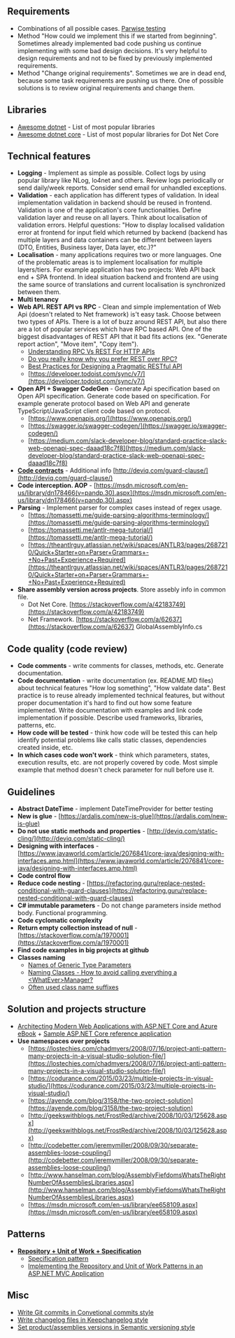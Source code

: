 ## Requirements
- Combinations of all possible cases. [Parwise testing](http://www.pairwise.org/)
- Method "How could we implement this if we started from beginning". Sometimes already implemented bad code pushing us continue implementing with some bad design decisions. It's very helpful to design requirements and not to be fixed by previously implemented requirements.
- Method "Change original requirements". Sometimes we are in dead end, because some task requirements are pushing us there. One of possible solutions is to review original requirements and change them.

## Libraries
- [Awesome dotnet](https://github.com/quozd/awesome-dotnet) - List of most popular libraries
- [Awesome dotnet core](https://github.com/thangchung/awesome-dotnet-core) - List of most popular libraries for Dot Net Core

## Technical features
- **Logging** - Implement as simple as possible. Collect logs by using popular library like NLog, lo4net and others. Review logs periodically or send daily/week reports. Consider send email for unhandled exceptions.
- **Validation** - each application has different types of validation. In ideal implementation validation in backend should be reused in frontend. Validation is one of the application's core functionalities. Define validation layer and reuse on all layers. Think about localisation of validation errors. Helpful questions: "How to display localised validation error at frontend for input field which returned by backend (backend has multiple layers and data containers can be different between layers (DTO, Entities, Business layer, Data layer, etc.)?"
- **Localisation** - many applications requires two or more languages. One of the problematic areas is to implement localisation for multiple layers/tiers. For example application has two projects: Web API back end + SPA frontend. In ideal situation backend and frontend are using the same source of translations and current localisation is synchronized between them.
- **Multi tenancy**
- **Web API. REST API vs RPC** - Clean and simple implementation of Web Api (doesn't related to Net framework) is't easy task. Choose between two types of APIs. There is a lot of buzz around REST API, but also there are a lot of popular services which have RPC based API. One of the biggest disadvantages of REST API that it bad fits actions (ex. "Generate report action", "Move item", "Copy item").
  - [Understanding RPC Vs REST For HTTP APIs](https://www.smashingmagazine.com/2016/09/understanding-rest-and-rpc-for-http-apis/)
  - [Do you really know why you prefer REST over RPC?](https://apihandyman.io/do-you-really-know-why-you-prefer-rest-over-rpc/)
  - [Best Practices for Designing a Pragmatic RESTful API](https://www.vinaysahni.com/best-practices-for-a-pragmatic-restful-api)
  - [https://developer.todoist.com/sync/v7/](https://developer.todoist.com/sync/v7/)
- **Open API + Swagger CodeGen** - Generate Api specification based on Open API specification. Generate code based on specification. For example generate protocol based on Web API and generate TypeScript/JavaScript client code based on protocol.
  - [https://www.openapis.org/](https://www.openapis.org/)
  - [https://swagger.io/swagger-codegen/](https://swagger.io/swagger-codegen/)
  - [https://medium.com/slack-developer-blog/standard-practice-slack-web-openapi-spec-daaad18c7f8](https://medium.com/slack-developer-blog/standard-practice-slack-web-openapi-spec-daaad18c7f8)
- **[Code contracts](https://docs.microsoft.com/en-us/dotnet/framework/debug-trace-profile/code-contracts)** - Additional info [http://deviq.com/guard-clause/](http://deviq.com/guard-clause/)
- **Code interception. AOP** - [https://msdn.microsoft.com/en-us/library/dn178466(v=pandp.30).aspx](https://msdn.microsoft.com/en-us/library/dn178466(v=pandp.30).aspx)
- **Parsing** - Implement parser for complex cases instead of regex usage.
  - [https://tomassetti.me/guide-parsing-algorithms-terminology/](https://tomassetti.me/guide-parsing-algorithms-terminology/)
  - [https://tomassetti.me/antlr-mega-tutorial/](https://tomassetti.me/antlr-mega-tutorial/)
  - [https://theantlrguy.atlassian.net/wiki/spaces/ANTLR3/pages/2687210/Quick+Starter+on+Parser+Grammars+-+No+Past+Experience+Required](https://theantlrguy.atlassian.net/wiki/spaces/ANTLR3/pages/2687210/Quick+Starter+on+Parser+Grammars+-+No+Past+Experience+Required)
- **Share assembly version across projects**. Store assebly info in common file.
  - Dot Net Core. [https://stackoverflow.com/a/42183749](https://stackoverflow.com/a/42183749)
  - Net Framework. [https://stackoverflow.com/a/62637](https://stackoverflow.com/a/62637) GlobalAssemblyInfo.cs
  
## Code quality (code review)
- **Code comments** - write comments for classes, methods, etc. Generate documentation.
- **Code documentation** - write documentation (ex. README.MD files) about technical features "How log something", "How valdate data". Best practice is to reuse already implemented technical features, but without proper documentation it's hard to find out how some feature implemented. Write documentation with examples and link code implementation if possible. Describe used frameworks, libraries, patterns, etc.
- **How code will be tested** - think how code will be tested this can help identify potential problems like calls static classes, dependencies created inside, etc.
- **In which cases code won't work** - think which parameters, states, execution results, etc. are not properly covered by code. Most simple example that method doesn't check parameter for null before use it.

## Guidelines
- **Abstract DateTime** - implement DateTimeProvider for better testing
- **New is glue** - [https://ardalis.com/new-is-glue](https://ardalis.com/new-is-glue)
- **Do not use static methods and properties** - [http://deviq.com/static-cling/](http://deviq.com/static-cling/)
- **Designing with interfaces** - [https://www.javaworld.com/article/2076841/core-java/designing-with-interfaces.amp.html](https://www.javaworld.com/article/2076841/core-java/designing-with-interfaces.amp.html)
- **Code control flow**
- **Reduce code nesting** - [https://refactoring.guru/replace-nested-conditional-with-guard-clauses](https://refactoring.guru/replace-nested-conditional-with-guard-clauses)
- **С# immutable parameters** - Do not change parameters inside method body. Functional programming.
- **Code cyclomatic complexity**
- **Return empty collection instead of null** - [https://stackoverflow.com/a/1970001](https://stackoverflow.com/a/1970001)
- **Find code examples in big projects at github**
- **Classes naming**
  - [Names of Generic Type Parameters](https://docs.microsoft.com/en-us/dotnet/standard/design-guidelines/names-of-classes-structs-and-interfaces#names-of-common-types)
  - [Naming Classes - How to avoid calling everything a \<WhatEver\>Manager?](https://stackoverflow.com/questions/1866794/naming-classes-how-to-avoid-calling-everything-a-whatevermanager)
  - [Often used class name suffixes](http://lukagabric.com/often-used-class-name-suffixes/)

## Solution and projects structure
- [Architecting Modern Web Applications with ASP.NET Core and Azure eBook](https://aka.ms/webappebook) + [Sample ASP.NET Core reference application](https://github.com/dotnet-architecture/eShopOnWeb)
- **Use namespaces over projects**
  - [https://lostechies.com/chadmyers/2008/07/16/project-anti-pattern-many-projects-in-a-visual-studio-solution-file/](https://lostechies.com/chadmyers/2008/07/16/project-anti-pattern-many-projects-in-a-visual-studio-solution-file/)
  - [https://codurance.com/2015/03/23/multiple-projects-in-visual-studio/](https://codurance.com/2015/03/23/multiple-projects-in-visual-studio/)
  - [https://ayende.com/blog/3158/the-two-project-solution](https://ayende.com/blog/3158/the-two-project-solution)
  - [http://geekswithblogs.net/FrostRed/archive/2008/10/03/125628.aspx](http://geekswithblogs.net/FrostRed/archive/2008/10/03/125628.aspx)
  - [http://codebetter.com/jeremymiller/2008/09/30/separate-assemblies-loose-coupling/](http://codebetter.com/jeremymiller/2008/09/30/separate-assemblies-loose-coupling/)
  - [http://www.hanselman.com/blog/AssemblyFiefdomsWhatsTheRightNumberOfAssembliesLibraries.aspx](http://www.hanselman.com/blog/AssemblyFiefdomsWhatsTheRightNumberOfAssembliesLibraries.aspx)
  - [https://msdn.microsoft.com/en-us/library/ee658109.aspx](https://msdn.microsoft.com/en-us/library/ee658109.aspx)
  
## Patterns
- **[Repository + Unit of Work + Specification](https://docs.microsoft.com/en-us/dotnet/standard/microservices-architecture/microservice-ddd-cqrs-patterns/infrastructure-persistence-layer-design)**
  - [Specification pattern](http://deviq.com/specification-pattern/)
  - [Implementing the Repository and Unit of Work Patterns in an ASP.NET MVC Application](https://docs.microsoft.com/en-us/aspnet/mvc/overview/older-versions/getting-started-with-ef-5-using-mvc-4/implementing-the-repository-and-unit-of-work-patterns-in-an-asp-net-mvc-application)

## Misc
- [Write Git commits in Convetional commits style](https://www.conventionalcommits.org/en)
- [Write changelog files in Keepchangelog style](https://keepachangelog.com/en)
- [Set product/assemblies versions in Semantic versioning style](https://semver.org/)

